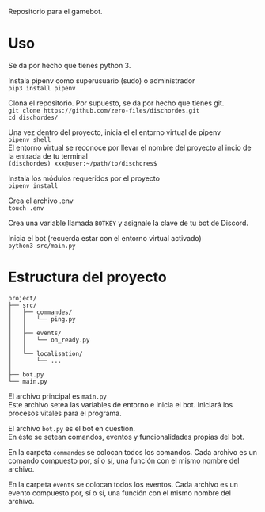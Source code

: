 Repositorio para el gamebot.

# Uso
Se da por hecho que tienes python 3. </br>

Instala pipenv como superusuario (sudo) o administrador </br>
`pip3 install pipenv`

Clona el repositorio. Por supuesto, se da por hecho que tienes git.  </br>
`git clone https://github.com/zero-files/dischordes.git`</br>
`cd dischordes/`

Una vez dentro del proyecto, inicia el el entorno virtual de pipenv </br>
`pipenv shell`</br>
El entorno virtual se reconoce por llevar el nombre del proyecto al incio de la entrada de tu terminal </br>
`(dischordes) xxx@user:~/path/to/dischores$`

Instala los módulos requeridos por el proyecto  </br>
`pipenv install`

Crea el archivo .env </br>
`touch .env`

Crea una variable llamada `BOTKEY` y asignale la clave de tu bot de Discord.  </br>

Inicia el bot (recuerda estar con el entorno virtual activado) </br>
`python3 src/main.py`
</br>

# Estructura del proyecto 
```
project/
├── src/
│   ├── commandes/
│   │   └── ping.py
│   │
│   ├── events/
│   │   └── on_ready.py
│   │
│   └── localisation/ 
│       └── ... 
│
├── bot.py
└── main.py
```

El archivo principal es `main.py`</br>
Este archivo setea las variables de entorno e inicia el bot. Iniciará los procesos vitales para el programa. 

El archivo `bot.py` es el bot en cuestión. </br>
En éste se setean comandos, eventos y funcionalidades propias del bot. 

En la carpeta `commandes` se colocan todos los comandos. Cada archivo es un comando compuesto por, sí o sí, una función con el mismo nombre del archivo. 

En la carpeta `events` se colocan todos los eventos. Cada archivo es un evento compuesto por, sí o sí, una función con el mismo nombre del archivo. 